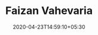 ---
title: Faizan Vahevaria
date: 2020-04-23T14:59:10+05:30

person_image: /img/team/faizan-vahevaria.png
first_name: Faizan
last_name: Vahevaria
job_title: Front-End Developer, JAMStack, Hugo, Jekyll
email: "faizanvahevaria@gmail.com"

phone: "+91 8758 382878"

experience: "6 years"
github_username: "faizanvahevaria"

description: Web Developer with over 6 years of experience mostly focusing on Front-End using ReactJS and JAMstack websites, juggling between different timezones to serve the clients. Praised by all the clients for Clear Communication.

skills:
  - "HTML"
  - "CSS"
  - "JAMstack"
  - "Hugo"
  - "JavaScript"
  - "jQuery"
  - "Bootstrap"
  - "SASS"
  - "Jekyll"
  - "ReactJS"
  - "SEO"
  - "Netlify"
  - "CircleCI"
  - "GitHub"
  - "GitLab"
  - "NodeJS"
  - "REST API"
  - "GraphQL"
  - "Cucumber"
  - "Adobe Apps"
  - "Sentry"
  - "NPM"
  - "Gulp"
  - "AWS"
  - "Azure"
  - "Communication"


projects:
  - name: BIPP Inc
    logo: /img/clients/bipp-inc-logo.png
    url: "https://bipp.io"
    description: "Marketing and Documentation website built with Hugo and applying the JAMStack methodology to manage their content. Taken care of all the on-page SEO best practices in order rank well on Google."


---